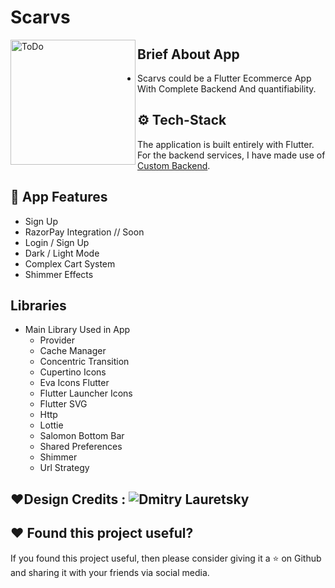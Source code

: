 # Scarvs

<img align="left"  height="200px" width="200px" alt="ToDo"  src="https://github.com/Dev-Adnani/Scarvs-Flutter/blob/main/assets/images/logo/logo.png"/>

##  Brief About App

-  Scarvs could be a Flutter Ecommerce  App With Complete Backend And quantifiability.


## ⚙️ Tech-Stack
The application is built entirely with Flutter. For the backend services, I have made use of [Custom Backend](https://github.com/Dev-Adnani/Scarvs-Backend).


## 💫 App Features
 
- Sign Up 
- RazorPay Integration // Soon
- Login / Sign Up 
- Dark / Light Mode
- Complex Cart System
- Shimmer Effects


## Libraries

- Main Library Used in App 
    - Provider
    - Cache Manager
    - Concentric Transition
    - Cupertino Icons
    - Eva Icons Flutter
    - Flutter Launcher Icons
    - Flutter SVG
    - Http
    - Lottie
    - Salomon Bottom Bar
    - Shared Preferences
    - Shimmer
    - Url Strategy


## :heart:Design Credits : ![Dmitry Lauretsky](https://dribbble.com/shots/15493632-E-Commerce-Mobile-App)


## :heart: Found this project useful?

If you found this project useful, then please consider giving it a :star: on Github and sharing it with your friends via social media.





